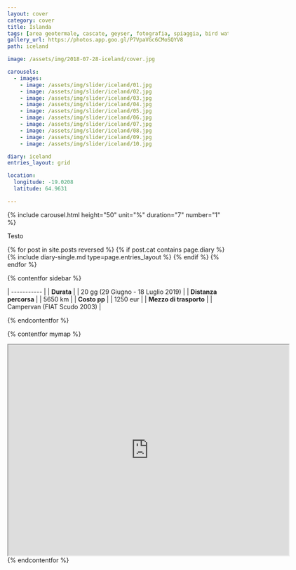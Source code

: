 ```yaml
---
layout: cover
category: cover
title: Islanda
tags: [area geotermale, cascate, geyser, fotografia, spiaggia, bird watching, ghiacciaio, scogliere, fiordi]
gallery_url: https://photos.app.goo.gl/P7VpaVGc6CMoSQYV8
path: iceland

image: /assets/img/2018-07-28-iceland/cover.jpg

carousels:
  - images: 
    - image: /assets/img/slider/iceland/01.jpg
    - image: /assets/img/slider/iceland/02.jpg
    - image: /assets/img/slider/iceland/03.jpg
    - image: /assets/img/slider/iceland/04.jpg
    - image: /assets/img/slider/iceland/05.jpg
    - image: /assets/img/slider/iceland/06.jpg
    - image: /assets/img/slider/iceland/07.jpg
    - image: /assets/img/slider/iceland/08.jpg
    - image: /assets/img/slider/iceland/09.jpg
    - image: /assets/img/slider/iceland/10.jpg

diary: iceland
entries_layout: grid

location:
  longitude: -19.0208
  latitude: 64.9631

---
```


{% include carousel.html height="50" unit="%" duration="7" number="1" %}

Testo

<div class="entries-{{ page.entries_layout }}">
  {% for post in site.posts reversed %}
    {% if post.cat contains page.diary %}
      {% include diary-single.md type=page.entries_layout %}
    {% endif %}
  {% endfor %}
</div>

{% contentfor sidebar %}

| ----------- |
| **Durata**      |
| 20 gg (29 Giugno - 18 Luglio 2019)   |
| **Distanza percorsa** |
| 5650 km |
| **Costo pp**      |
| 1250 eur  |
| **Mezzo di trasporto** |
| Campervan (FIAT Scudo 2003) |

{% endcontentfor %}


{% contentfor mymap %}
<iframe src="https://www.google.com/maps/d/embed?mid=1AVTYS1o5HOrGJoYhK8TJbPP7c07xYo--&ehbc=2E312F" width="640" height="480"></iframe>
{% endcontentfor %}